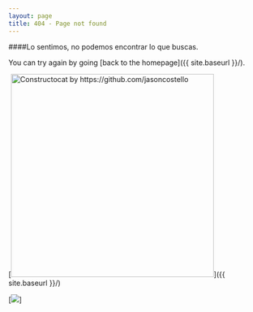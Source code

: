 ```yaml
---
layout: page
title: 404 - Page not found
---
```

####Lo sentimos, no podemos encontrar lo que buscas.

 You can try again by going [back to the homepage]({{ site.baseurl }}/).

[<img src="{{ site.baseurl }}/images/404.jpg" alt="Constructocat by https://github.com/jasoncostello" style="width: 400px;"/>]({{ site.baseurl }}/)

[<img src="{{ site.baseurl }}http://res.cloudinary.com/escabox/image/upload/c_limit,q_36,w_720/v1453748175/apatows/password.jpg"/>]
